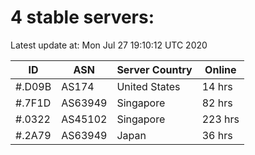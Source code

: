 # 4 stable servers:

Latest update at: Mon Jul 27 19:10:12 UTC 2020

| ID | ASN | Server Country | Online |
| -- | --- | -------------- | ------ |
| #.D09B | AS174 | United States | 14 hrs |
| #.7F1D | AS63949 | Singapore | 82 hrs |
| #.0322 | AS45102 | Singapore | 223 hrs |
| #.2A79 | AS63949 | Japan | 36 hrs |

